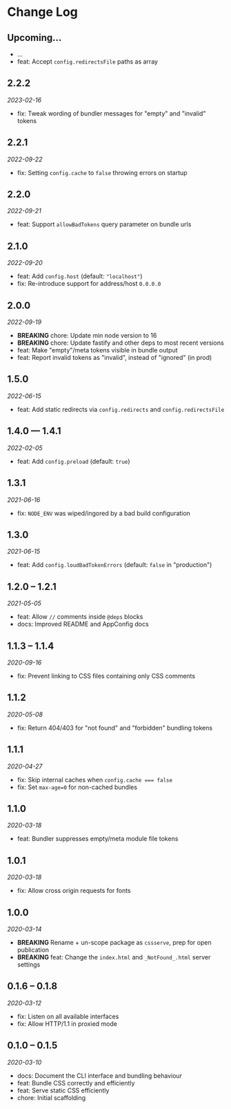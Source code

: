 # Change Log

## Upcoming...

- ... <!-- Add new lines here. Version number will be decided later -->
- feat: Accept `config.redirectsFile` paths as array

## 2.2.2

_2023-02-16_

- fix: Tweak wording of bundler messages for "empty" and "invalid" tokens

## 2.2.1

_2022-09-22_

- fix: Setting `config.cache` to `false` throwing errors on startup

## 2.2.0

_2022-09-21_

- feat: Support `allowBadTokens` query parameter on bundle urls

## 2.1.0

_2022-09-20_

- feat: Add `config.host` (default: `"localhost"`)
- fix: Re-introduce support for address/host `0.0.0.0`

## 2.0.0

_2022-09-19_

- **BREAKING** chore: Update min node version to 16
- **BREAKING** chore: Update fastify and other deps to most recent versions
- feat: Make "empty"/meta tokens visible in bundle output
- feat: Report invalid tokens as "invalid", instead of "ignored" (in prod)

## 1.5.0

_2022-06-15_

- feat: Add static redirects via `config.redirects` and `config.redirectsFile`

## 1.4.0 — 1.4.1

_2022-02-05_

- feat: Add `config.preload` (default: `true`)

## 1.3.1

_2021-06-16_

- fix: `NODE_ENV` was wiped/ingored by a bad build configuration

## 1.3.0

_2021-06-15_

- feat: Add `config.loudBadTokenErrors` (default: `false` in "production")

## 1.2.0 – 1.2.1

_2021-05-05_

- feat: Allow `//` comments inside `@deps` blocks
- docs: Improved README and AppConfig docs

## 1.1.3 – 1.1.4

_2020-09-16_

- fix: Prevent linking to CSS files containing only CSS comments

## 1.1.2

_2020-05-08_

- fix: Return 404/403 for "not found" and "forbidden" bundling tokens

## 1.1.1

_2020-04-27_

- fix: Skip internal caches when `config.cache === false`
- fix: Set `max-age=0` for non-cached bundles

## 1.1.0

_2020-03-18_

- feat: Bundler suppresses empty/meta module file tokens

## 1.0.1

_2020-03-18_

- fix: Allow cross origin requests for fonts

## 1.0.0

_2020-03-14_

- **BREAKING** Rename + un-scope package as `cssserve`, prep for open
  publication
- **BREAKING** feat: Change the `index.html` and `_NotFound_.html` server
  settings

## 0.1.6 – 0.1.8

_2020-03-12_

- fix: Listen on all available interfaces
- fix: Allow HTTP/1.1 in proxied mode

## 0.1.0 – 0.1.5

_2020-03-10_

- docs: Document the CLI interface and bundling behaviour
- feat: Bundle CSS correctly and efficiently
- feat: Serve static CSS efficiently
- chore: Initial scaffolding
